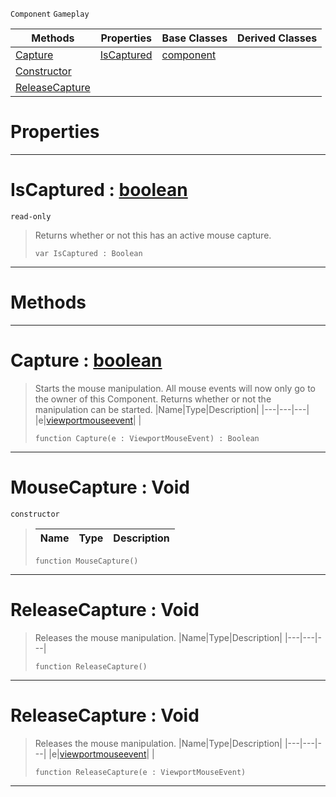  `Component` `Gameplay`



|Methods|Properties|Base Classes|Derived Classes|
|---|---|---|---|
|[Capture](mousecapture.md#capture-zilch-engine-docu)|[IsCaptured](mousecapture.md#iscaptured-zilch-engine-d)|[component](component.md)| |
|[Constructor](mousecapture.md#mousecapture-void)| | | |
|[ReleaseCapture](mousecapture.md#releasecapture-void)| | | |


 #  Properties


---  
 #  IsCaptured : [boolean](../nada_base_types/boolean.md)

 `read-only`

> Returns whether or not this has an active mouse capture.
> ```TS:Nada
> var IsCaptured : Boolean


---  
 #  Methods


---  
 #  Capture : [boolean](../nada_base_types/boolean.md)

> Starts the mouse manipulation. All mouse events will now only go to the owner of this Component. Returns whether or not the manipulation can be started.
> |Name|Type|Description|
> |---|---|---|
> |e|[viewportmouseevent](viewportmouseevent.md)| |
> ```TS:Nada
> function Capture(e : ViewportMouseEvent) : Boolean
> ``` 


---  
 #  MouseCapture : Void

 `constructor`

> 
> |Name|Type|Description|
> |---|---|---|
> ```TS:Nada
> function MouseCapture()
> ``` 


---  
 #  ReleaseCapture : Void

> Releases the mouse manipulation.
> |Name|Type|Description|
> |---|---|---|
> ```TS:Nada
> function ReleaseCapture()
> ``` 


---  
 #  ReleaseCapture : Void

> Releases the mouse manipulation.
> |Name|Type|Description|
> |---|---|---|
> |e|[viewportmouseevent](viewportmouseevent.md)| |
> ```TS:Nada
> function ReleaseCapture(e : ViewportMouseEvent)
> ``` 


---  
 

 